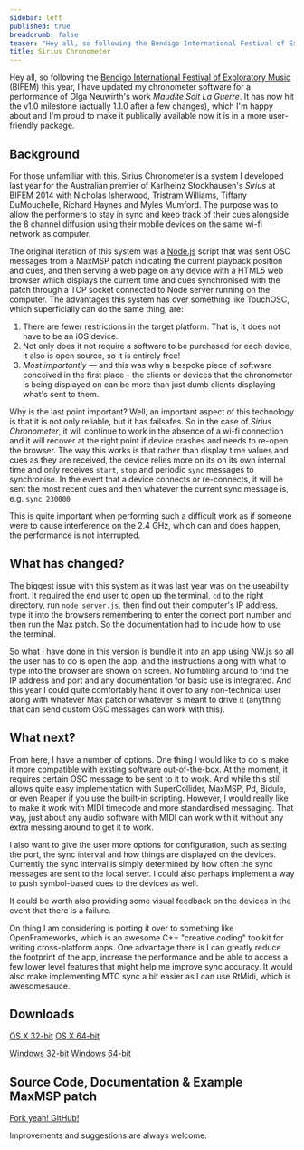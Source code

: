 ```yaml
---
sidebar: left
published: true
breadcrumb: false
teaser: "Hey all, so following the Bendigo International Festival of Exploratory music this year, I have updated my chronometer software for a performance of Olga Neuwirth's work Maudite Soit La Guerre. It has now hit the v1.0 milestone (actually 1.1.0 after a few changes), which I'm happy about and I'm proud to make it publically available now it is in a more user-friendly package."
title: Sirius Chronometer
---
```


Hey all, so following the [Bendigo International Festival of Exploratory Music](http://www.bifem.com.au/) (BIFEM) this year, I have updated my chronometer software for a performance of Olga Neuwirth's work _Maudite Soit La Guerre_. It has now hit the v1.0 milestone (actually 1.1.0 after a few changes), which I'm happy about and I'm proud to make it publically available now it is in a more user-friendly package.

## Background
For those unfamiliar with this. Sirius Chronometer is a system I developed last year for the Australian premier of Karlheinz Stockhausen's _Sirius_ at BIFEM 2014 with Nicholas Isherwood, Tristram Williams, Tiffany DuMouchelle, Richard Haynes and Myles Mumford. The purpose was to allow the performers to stay in sync and keep track of their cues alongside the 8 channel diffusion using their mobile devices on the same wi-fi network as computer.

The original iteration of this system was a [Node.js](https://nodejs.org/en/) script that was sent OSC messages from a MaxMSP patch indicating the current playback position and cues, and then serving a web page on any device with a HTML5 web browser which displays the current time and cues synchronised with the patch through a TCP socket connected to Node server running on the computer. The advantages this system has over something like TouchOSC, which superficially can do the same thing, are:

1. There are fewer restrictions in the target platform. That is, it does not have to be an iOS device.
2. Not only does it not require a software to be purchased for each device, it also is open source, so it is entirely free!
3. _Most importantly_ — and this was why a bespoke piece of software conceived in the first place - the clients or devices that the chronometer is being displayed on can be more than just dumb clients displaying what's sent to them.

Why is the last point important? Well, an important aspect of this technology is that it is not only reliable, but it has failsafes. So in the case of _Sirius Chronometer_, it will continue to work in the absence of a wi-fi connection and it will recover at the right point if device crashes and needs to re-open the browser. The way this works is that rather than display time values and cues as they are received, the device relies more on its on its own internal time and only receives `start`,  `stop` and periodic `sync` messages to synchronise. In the event that a device connects or re-connects, it will be sent the most recent cues and then whatever the current sync message is, e.g. `sync 230000`

This is quite important when performing such a difficult work as if someone were to cause interference on the 2.4 GHz, which can and does happen, the performance is not interrupted.

## What has changed?
The biggest issue with this system as it was last year was on the useability front. It required the end user to open up the terminal, `cd` to the right directory, run `node server.js`, then find out their computer's IP address, type it into the browsers remembering to enter the correct port number and then run the Max patch. So the documentation had to include how to use the terminal.

So what I have done in this version is bundle it into an app using NW.js so all the user has to do is open the app, and the instructions along with what to type into the browser are shown on screen. No fumbling around to find the IP address and port and any documentation for basic use is integrated. And this year I could quite comfortably hand it over to any non-technical user along with whatever Max patch or whatever is meant to drive it (anything that can send custom OSC messages can work with this).

## What next?
From here, I have a number of options. One thing I would like to do is make it more compatible with exsting software out-of-the-box. At the moment, it requires certain OSC message to be sent to it to work. And while this still allows quite easy implementation with SuperCollider, MaxMSP, Pd, Bidule, or even Reaper if you use the built-in scripting. However, I would really like to make it work with MIDI timecode and more standardised messaging. That way, just about any audio software with MIDI can work with it without any extra messing around to get it to work.

I also want to give the user more options for configuration, such as setting the port, the sync interval and how things are displayed on the devices. Currently the sync interval is simply determined by how often the sync messages are sent to the local server. I could also perhaps implement a way to push symbol-based cues to the devices as well.

It could be worth also providing some visual feedback on the devices in the event that there is a failure.

On thing I am considering is porting it over to something like OpenFrameworks, which is an awesome C++ "creative coding" toolkit for writing cross-platform apps. One advantage there is I can greatly reduce the footprint of the app, increase the performance and be able to access a few lower level features that might help me improve sync accuracy. It would also make implementing MTC sync a bit easier as I can use RtMidi, which is awesomesauce.

## Downloads
[OS X 32-bit](https://github.com/unclewalter/Sirius-Chronometer/releases/download/v1.1.0/sirius-chronometer-osx32.zip)
[OS X 64-bit](https://github.com/unclewalter/Sirius-Chronometer/releases/download/v1.1.0/sirius-chronometer-osx64.zip)

[Windows 32-bit](https://github.com/unclewalter/Sirius-Chronometer/releases/download/v1.1.0/sirius-chronometer-win32.zip)
[Windows 64-bit](https://github.com/unclewalter/Sirius-Chronometer/releases/download/v1.1.0/sirius-chronometer-win64.zip)

## Source Code, Documentation & Example MaxMSP patch
[Fork yeah! GitHub!](https://github.com/unclewalter/Sirius-Chronometer/)

Improvements and suggestions are always welcome.

